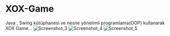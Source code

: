 # XOX-Game
Java , Swing kütüphanesi ve nesne yönelimli programlama(OOP) kullanarak XOX Game...
![Screenshot_3](https://user-images.githubusercontent.com/41691766/108141468-d393f980-70d4-11eb-80d1-5044d53f1633.png)
![Screenshot_4](https://user-images.githubusercontent.com/41691766/108141470-d42c9000-70d4-11eb-82be-81b0283e4e1a.png)
![Screenshot_5](https://user-images.githubusercontent.com/41691766/108141474-d4c52680-70d4-11eb-9db1-8895c782a53f.png)
